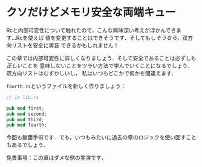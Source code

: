 # クソだけどメモリ安全な両端キュー

Rcと内部可変性について触れたので，こんな興味深い考えが浮かんできます...Rcを使えば
値を変更することはできそうです．そしてもし*そうなら*，双方向リストを安全に実装
できるかもしれません！

この章では内部可変性に詳しくなりましょう．そして安全であることは必ずしも*正しい*ことを
意味しないことをツラい方法で学んでいくことになるでしょう．双方向リストはむずかしいし，
私はいつもどこかで何かを間違えます．

`fourth.rs`というファイルを新しく作りましょう：

```rust ,ignore
// in lib.rs

pub mod first;
pub mod second;
pub mod third;
pub mod fourth;
```

今回も無菌手術です．でも，いつもみたいに過去の章のロジックを使い回すこともあるでしょう．

免責事項：この章はダメな例の実演です．

